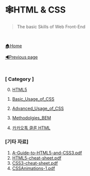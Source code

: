 # 🕸HTML & CSS

> The basic Skills of Web Front-End

<br>

[🏠Home](https://github.com/batboy118/Study_Note)

[◀Previous page ](../README.md)

<br>

### [ Category ]

0. [HTML5](00.HTML5.md)

2. [Basic_Usage_of_CSS](01.Basic_Usage_of_CSS.md)
3. [Advanced_Usage_of_CSS](02.Advanced_Usage_of_CSS.md)
4. [Methodolgies_BEM](03.Methodolgies_BEM.md)
5. [카카오톡 클론 HTML](04.카카오톡_클론_HTML.md)



### [기타 자료]

1. [A-Guide-to-HTML5-and-CSS3.pdf](A-Guide-to-HTML5-and-CSS3.pdf)
2. [HTML5-cheat-sheet.pdf](HTML5-cheat-sheet.pdf)
3. [CSS3-cheat-sheet.pdf](CSS3-cheat-sheet.pdf)
4. [CSSAnimations-1.pdf](CSSAnimations-1.pdf)

